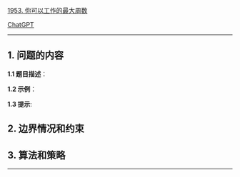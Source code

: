 [1953. 你可以工作的最大周数](https://leetcode.cn/problems/maximum-number-of-weeks-for-which-you-can-work)

[ChatGPT](chat.openai.com)

---

## 1. 问题的内容
**1.1 题目描述**：

**1.2 示例**：

**1.3 提示**:

## 2. 边界情况和约束


## 3. 算法和策略

---

